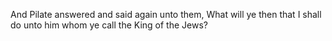 And Pilate answered and said again unto them, What will ye then that I shall do unto him whom ye call the King of the Jews?
